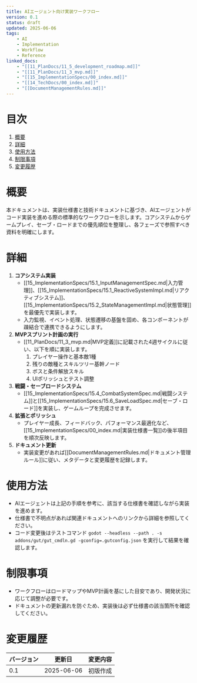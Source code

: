 ```yaml
---
title: AIエージェント向け実装ワークフロー
version: 0.1
status: draft
updated: 2025-06-06
tags:
    - AI
    - Implementation
    - Workflow
    - Reference
linked_docs:
    - "[[11_PlanDocs/11_5_development_roadmap.md]]"
    - "[[11_PlanDocs/11_3_mvp.md]]"
    - "[[15_ImplementationSpecs/00_index.md]]"
    - "[[14_TechDocs/00_index.md]]"
    - "[[DocumentManagementRules.md]]"
---
```


# 目次

1. [概要](#概要)
2. [詳細](#詳細)
3. [使用方法](#使用方法)
4. [制限事項](#制限事項)
5. [変更履歴](#変更履歴)

# 概要

本ドキュメントは、実装仕様書と技術ドキュメントに基づき、AIエージェントがコード実装を進める際の標準的なワークフローを示します。コアシステムからゲームプレイ、セーブ・ロードまでの優先順位を整理し、各フェーズで参照すべき資料を明確にします。

# 詳細

1. **コアシステム実装**
    - [[15_ImplementationSpecs/15.1_InputManagementSpec.md|入力管理]]、[[15_ImplementationSpecs/15.1_ReactiveSystemImpl.md|リアクティブシステム]]、[[15_ImplementationSpecs/15.2_StateManagementImpl.md|状態管理]]を最優先で実装します。
    - 入力監視、イベント処理、状態遷移の基盤を固め、各コンポーネントが疎結合で連携できるようにします。
2. **MVPスプリント計画の実行**
    - [[11_PlanDocs/11_3_mvp.md|MVP定義]]に記載された4週サイクルに従い、以下を順に実装します。
        1. プレイヤー操作と基本敵1種
        2. 残りの敵種とスキルツリー基幹ノード
        3. ボスと条件解放スキル
        4. UIポリッシュとテスト調整
3. **戦闘・セーブロードシステム**
    - [[15_ImplementationSpecs/15.4_CombatSystemSpec.md|戦闘システム]]と[[15_ImplementationSpecs/15.6_SaveLoadSpec.md|セーブ・ロード]]を実装し、ゲームループを完成させます。
4. **拡張とポリッシュ**
    - プレイヤー成長、フィードバック、パフォーマンス最適化など、[[15_ImplementationSpecs/00_index.md|実装仕様書一覧]]の後半項目を順次反映します。
5. **ドキュメント更新**
    - 実装変更があれば[[DocumentManagementRules.md|ドキュメント管理ルール]]に従い、メタデータと変更履歴を記録します。

# 使用方法

- AIエージェントは上記の手順を参考に、該当する仕様書を確認しながら実装を進めます。
- 仕様書で不明点があれば関連ドキュメントへのリンクから詳細を参照してください。
- コード変更後はテストコマンド `godot --headless --path . -s addons/gut/gut_cmdln.gd -gconfig=.gutconfig.json` を実行して結果を確認します。

# 制限事項

- ワークフローはロードマップやMVP計画を基にした目安であり、開発状況に応じて調整が必要です。
- ドキュメントの更新漏れを防ぐため、実装後は必ず仕様書の該当箇所を確認してください。

# 変更履歴

| バージョン | 更新日     | 変更内容 |
| ---------- | ---------- | -------- |
| 0.1        | 2025-06-06 | 初版作成 |

